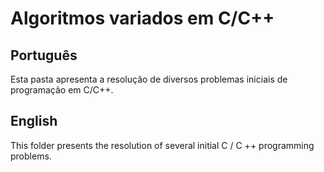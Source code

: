 # Algoritmos variados em C/C++

## Português
Esta pasta apresenta a resolução de diversos problemas iniciais de programação em C/C++.

## English
This folder presents the resolution of several initial C / C ++ programming problems.